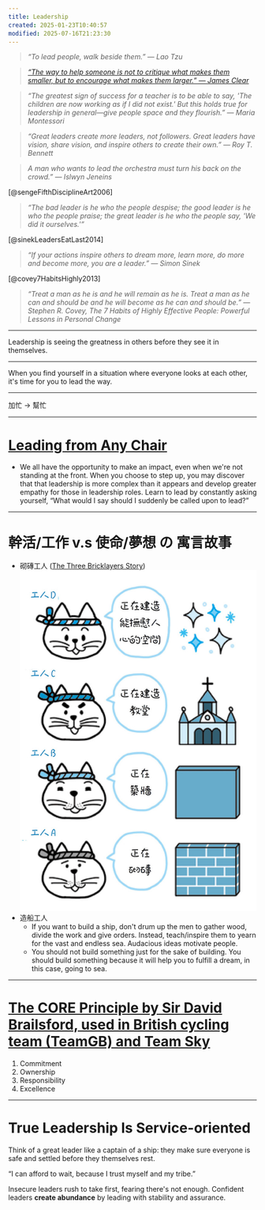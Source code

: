 ```yaml
---
title: Leadership
created: 2025-01-23T10:40:57
modified: 2025-07-16T21:23:30
---
```


> _“To lead people, walk beside them.” — Lao Tzu_

> _[“The way to help someone is not to critique what makes them smaller, but to encourage what makes them larger.” — James Clear](https://jamesclear.com/3-2-1/march-20-2025)_

> _“The greatest sign of success for a teacher is to be able to say, 'The children are now working as if I did not exist.' But this holds true for leadership in general—give people space and they flourish.” — Maria Montessori_

> _“Great leaders create more leaders, not followers. Great leaders have vision, share vision, and inspire others to create their own.” — Roy T. Bennett_

> _A man who wants to lead the orchestra must turn his back on the crowd.” — Islwyn Jeneins_

[@sengeFifthDisciplineArt2006]

> _“The bad leader is he who the people despise; the good leader is he who the people praise; the great leader is he who the people say, 'We did it ourselves.'”_

[@sinekLeadersEatLast2014]

> _“If your actions inspire others to dream more, learn more, do more and become more, you are a leader.” — Simon Sinek_

[@covey7HabitsHighly2013]

> _“Treat a man as he is and he will remain as he is. Treat a man as he can and should be and he will become as he can and should be.” ― Stephen R. Covey, The 7 Habits of Highly Effective People: Powerful Lessons in Personal Change_

---

Leadership is seeing the greatness in others before they see it in themselves.

---

When you find yourself in a situation where everyone looks at each other, it's time for you to lead the way.

---

加忙 → 幫忙

---

# [Leading from Any Chair](https://sketchplanations.com/leading-from-any-chair)

* We all have the opportunity to make an impact, even when we're not standing at the front. When you choose to step up, you may discover that that leadership is more complex than it appears and develop greater empathy for those in leadership roles. Learn to lead by constantly asking yourself, “What would I say should I suddenly be called upon to lead?”

---

# 幹活/工作 v.s 使命/夢想 の 寓言故事

* 砌磚工人 ([The Three Bricklayers Story](https://sketchplanations.com/the-three-bricklayers))
	![](../_attachments/5cf0f716caabb0cc924e875773c27193.jpg)
* 造船工人
	* If you want to build a ship, don't drum up the men to gather wood, divide the work and give orders. Instead, teach/inspire them to yearn for the vast and endless sea. Audacious ideas motivate people.
	* You should not build something just for the sake of building. You should build something because it will help you to fulfill a dream, in this case, going to sea.

---

# [The CORE Principle by Sir David Brailsford, used in British cycling team (TeamGB) and Team Sky](https://www.youtube.com/watch?v=THNBIQenywc)

1. Commitment
2. Ownership
3. Responsibility
4. Excellence

---

# True Leadership Is Service-oriented

Think of a great leader like a captain of a ship: they make sure everyone is safe and settled before they themselves rest.

“I can afford to wait, because I trust myself and my tribe.”

Insecure leaders rush to take first, fearing there's not enough. Confident leaders **create abundance** by leading with stability and assurance.
